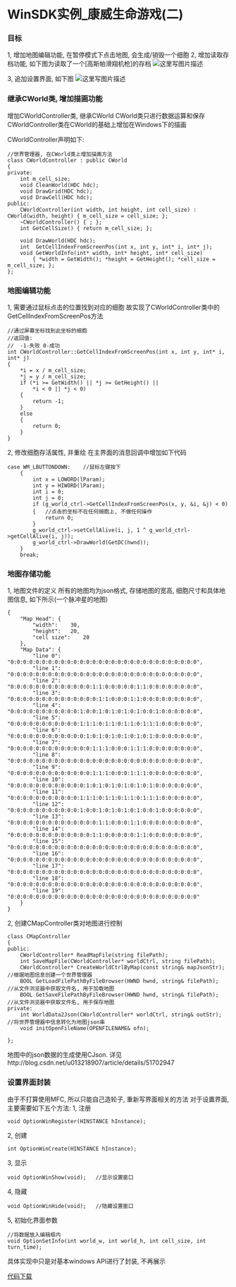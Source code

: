 # WinSDK实例_康威生命游戏(二)
### **目标**
1, 增加地图编辑功能, 在暂停模式下点击地图, 会生成/销毁一个细胞
2, 增加读取存档功能, 如下图为读取了一个[高斯帕滑翔机枪]的存档
![这里写图片描述](http://img.blog.csdn.net/20170710210212855?watermark/2/text/aHR0cDovL2Jsb2cuY3Nkbi5uZXQvdTAxMzIxODkwNw==/font/5a6L5L2T/fontsize/400/fill/I0JBQkFCMA==/dissolve/70/gravity/SouthEast)

3, 追加设置界面, 如下图
![这里写图片描述](http://img.blog.csdn.net/20170710210012947?watermark/2/text/aHR0cDovL2Jsb2cuY3Nkbi5uZXQvdTAxMzIxODkwNw==/font/5a6L5L2T/fontsize/400/fill/I0JBQkFCMA==/dissolve/70/gravity/SouthEast)

### **继承CWorld类, 增加描画功能**
增加CWorldController类, 继承CWorld
CWorld类只进行数据运算和保存
CWorldController类在CWorld的基础上增加在Windows下的描画

CWorldController声明如下:

```
//世界管理器, 在CWorld类上增加描画方法
class CWorldController : public CWorld
{
private:
	int m_cell_size;
	void CleanWorld(HDC hdc);
	void DrawGrid(HDC hdc);
	void DrawCell(HDC hdc);
public:
	CWorldController(int width, int height, int cell_size) : CWorld(width, height) { m_cell_size = cell_size; };
	~CWorldController() { ; };
	int GetCellSize() { return m_cell_size; };

	void DrawWorld(HDC hdc);
	int  GetCellIndexFromScreenPos(int x, int y, int* i, int* j);
	void GetWorldInfo(int* width, int* height, int* cell_size) 
		{ *width = GetWidth(); *height = GetHeight(); *cell_size = m_cell_size; };
};
```
### **地图编辑功能**
1, 需要通过鼠标点击的位置找到对应的细胞
故实现了CWorldController类中的GetCellIndexFromScreenPos方法

```
//通过屏幕坐标找到此坐标的细胞
//返回值: 
//	-1-失败 0-成功
int CWorldController::GetCellIndexFromScreenPos(int x, int y, int* i, int* j)
{
	*i = x / m_cell_size;
	*j = y / m_cell_size;
	if (*i >= GetWidth() || *j >= GetHeight() ||
		*i < 0 || *j < 0)
	{
		return -1;
	}
	else
	{
		return 0;
	}
}
```
2, 修改细胞存活属性, 并重绘
在主界面的消息回调中增加如下代码
```
case WM_LBUTTONDOWN:	//鼠标左键按下
	{
		int x = LOWORD(lParam);
		int y = HIWORD(lParam);
		int i = 0;
		int j = 0;
		if (g_world_ctrl->GetCellIndexFromScreenPos(x, y, &i, &j) < 0)
		{	//点击的坐标不在任何细胞上, 不做任何操作
			return 0;
		}
		g_world_ctrl->setCellAlive(i, j, 1 ^ g_world_ctrl->getCellAlive(i, j));
		g_world_ctrl->DrawWorld(GetDC(hwnd));
	}
	break;
```
### **地图存储功能**
1, 地图文件的定义
所有的地图均为json格式, 存储地图的宽高, 细胞尺寸和具体地图信息, 如下所示(一个脉冲星的地图)

```
{
	"Map Head":	{
		"width":	30,
		"height":	20,
		"cell size":	20
	},
	"Map Data":	{
		"line 0":	"0:0:0:0:0:0:0:0:0:0:0:0:0:0:0:0:0:0:0:0:0:0:0:0:0:0:0:0:0:0",
		"line 1":	"0:0:0:0:0:0:0:0:0:0:0:0:0:0:0:0:0:0:0:0:0:0:0:0:0:0:0:0:0:0",
		"line 2":	"0:0:0:0:0:0:0:0:0:0:0:0:0:1:1:0:0:0:0:0:1:1:0:0:0:0:0:0:0:0",
		"line 3":	"0:0:0:0:0:0:0:0:0:0:0:0:0:0:1:1:0:0:0:1:1:0:0:0:0:0:0:0:0:0",
		"line 4":	"0:0:0:0:0:0:0:0:0:0:0:1:0:0:1:0:1:0:1:0:1:0:0:1:0:0:0:0:0:0",
		"line 5":	"0:0:0:0:0:0:0:0:0:0:0:1:1:1:0:1:1:0:1:1:0:1:1:1:0:0:0:0:0:0",
		"line 6":	"0:0:0:0:0:0:0:0:0:0:0:0:1:0:1:0:1:0:1:0:1:0:1:0:0:0:0:0:0:0",
		"line 7":	"0:0:0:0:0:0:0:0:0:0:0:0:0:1:1:1:0:0:0:1:1:1:0:0:0:0:0:0:0:0",
		"line 8":	"0:0:0:0:0:0:0:0:0:0:0:0:0:0:0:0:0:0:0:0:0:0:0:0:0:0:0:0:0:0",
		"line 9":	"0:0:0:0:0:0:0:0:0:0:0:0:0:1:1:1:0:0:0:1:1:1:0:0:0:0:0:0:0:0",
		"line 10":	"0:0:0:0:0:0:0:0:0:0:0:0:1:0:1:0:1:0:1:0:1:0:1:0:0:0:0:0:0:0",
		"line 11":	"0:0:0:0:0:0:0:0:0:0:0:1:1:1:0:1:1:0:1:1:0:1:1:1:0:0:0:0:0:0",
		"line 12":	"0:0:0:0:0:0:0:0:0:0:0:1:0:0:1:0:1:0:1:0:1:0:0:1:0:0:0:0:0:0",
		"line 13":	"0:0:0:0:0:0:0:0:0:0:0:0:0:0:1:1:0:0:0:1:1:0:0:0:0:0:0:0:0:0",
		"line 14":	"0:0:0:0:0:0:0:0:0:0:0:0:0:1:1:0:0:0:0:0:1:1:0:0:0:0:0:0:0:0",
		"line 15":	"0:0:0:0:0:0:0:0:0:0:0:0:0:0:0:0:0:0:0:0:0:0:0:0:0:0:0:0:0:0",
		"line 16":	"0:0:0:0:0:0:0:0:0:0:0:0:0:0:0:0:0:0:0:0:0:0:0:0:0:0:0:0:0:0",
		"line 17":	"0:0:0:0:0:0:0:0:0:0:0:0:0:0:0:0:0:0:0:0:0:0:0:0:0:0:0:0:0:0",
		"line 18":	"0:0:0:0:0:0:0:0:0:0:0:0:0:0:0:0:0:0:0:0:0:0:0:0:0:0:0:0:0:0",
		"line 19":	"0:0:0:0:0:0:0:0:0:0:0:0:0:0:0:0:0:0:0:0:0:0:0:0:0:0:0:0:0:0"
	}
}
```
2, 创建CMapController类对地图进行控制

```
class CMapController
{
public:
	CWorldController* ReadMapFile(string filePath);
	int SaveMapFile(CWorldController* worldCtrl, string filePath);
	CWorldController* CreateWorldCtrlByMap(const string& mapJsonStr);	//根据地图信息创建一个世界管理器
	BOOL GetLoadFilePathByFileBrowser(HWND hwnd, string& filePath);		//从文件浏览器中获取文件名, 用于加载地图
	BOOL GetSaveFilePathByFileBrowser(HWND hwnd, string& filePath);		//从文件浏览器中获取文件名, 用于保存地图
private:
	int WorldData2Json(CWorldController* worldCtrl, string& outStr);	//将世界管理器中信息转化为地图json串
	void initOpenFileName(OPENFILENAME& ofn);

};
```
地图中的json数据的生成使用CJson.
详见http://blog.csdn.net/u013218907/article/details/51702947


### **设置界面封装**
由于不打算使用MFC, 所以只能自己造轮子, 重新写界面相关的方法
对于设置界面, 主要需要如下五个方法:
1, 注册

```
void OptionWinRegister(HINSTANCE hInstance);
```

2, 创建

```
int OptionWinCreate(HINSTANCE hInstance);
```

3, 显示

```
void OptionWinShow(void);	//显示设置窗口

```

4, 隐藏

```
void OptionWinHide(void);	//隐藏设置窗口
```

5, 初始化界面参数

```
//将数据放入编辑框内
void OptionSetInfo(int world_w, int world_h, int cell_size, int turn_time);
```
具体实现中只是对基本windows API进行了封装, 不再展示

[代码下载](http://download.csdn.net/download/u013218907/9894417)




